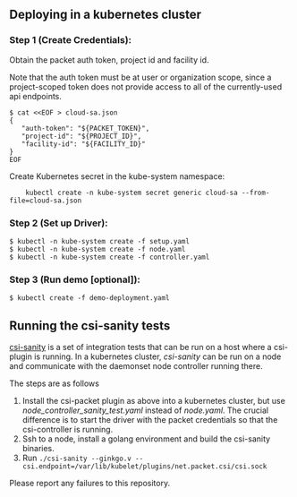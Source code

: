 ## Deploying in a kubernetes cluster

### Step 1 (Create Credentials):

Obtain the packet auth token, project id and facility id.

Note that the auth token must be at user or organization scope, since a project-scoped token does not provide access to all of the currently-used api endpoints.
```
$ cat <<EOF > cloud-sa.json
{
   "auth-token": "${PACKET_TOKEN}",
   "project-id": "${PROJECT_ID}",
   "facility-id": "${FACILITY_ID}"
}
EOF
```

Create Kubernetes secret in the kube-system namespace:
```
    kubectl create -n kube-system secret generic cloud-sa --from-file=cloud-sa.json
```

### Step 2 (Set up Driver):
```
$ kubectl -n kube-system create -f setup.yaml
$ kubectl -n kube-system create -f node.yaml
$ kubectl -n kube-system create -f controller.yaml
```

### Step 3 (Run demo [optional]):
```
$ kubectl create -f demo-deployment.yaml
```

## Running the csi-sanity tests

[csi-sanity](https://github.com/kubernetes-csi/csi-test/tree/master/cmd/csi-sanity) is a set of integration tests that can be run on a host where a csi-plugin is running.  In a kubernetes cluster, _csi-sanity_ can be run on a node and communicate with
the daemonset node controller running there.

The steps are as follows

1.  Install the csi-packet plugin as above into a kubernetes cluster, but use _node_controller_sanity_test.yaml_ instead of _node.yaml_.  The crucial difference is to start the driver with the packet credentials so that the csi-controller is running.
2.  Ssh to a node, install a golang environment and build the csi-sanity binaries.
3.  Run `./csi-sanity --ginkgo.v --csi.endpoint=/var/lib/kubelet/plugins/net.packet.csi/csi.sock`

Please report any failures to this repository.
